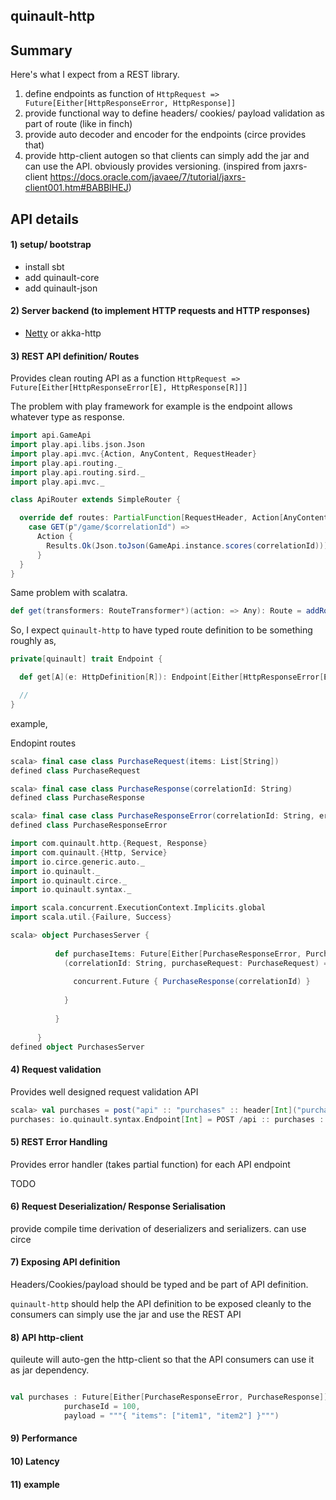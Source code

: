 quinault-http
-------------

Summary 
---------

Here's what I expect from a REST library.

1) define endpoints as function of `HttpRequest => Future[Either[HttpResponseError, HttpResponse]]`
2) provide functional way to define headers/ cookies/ payload validation as part of route (like in finch)
3) provide auto decoder and encoder for the endpoints (circe provides that)
4) provide http-client autogen so that clients can simply add the jar and can use the API. obviously provides versioning. (inspired from jaxrs-client https://docs.oracle.com/javaee/7/tutorial/jaxrs-client001.htm#BABBIHEJ)

API details
------------

<h4>1) setup/ bootstrap</h4>

- install sbt
- add quinault-core
- add quinault-json

<h4>2) Server backend (to implement HTTP requests and HTTP responses)</h4>

- [Netty](https://netty.io/) or akka-http

<h4>3) REST API definition/ Routes</h4>

Provides clean routing API as a function `HttpRequest => Future[Either[HttpResponseError[E], HttpResponse[R]]]`

The problem with play framework for example is the endpoint allows whatever type as response.

```scala
import api.GameApi
import play.api.libs.json.Json
import play.api.mvc.{Action, AnyContent, RequestHeader}
import play.api.routing._
import play.api.routing.sird._
import play.api.mvc._

class ApiRouter extends SimpleRouter {

  override def routes: PartialFunction[RequestHeader, Action[AnyContent]] = {
    case GET(p"/game/$correlationId") =>
      Action {
        Results.Ok(Json.toJson(GameApi.instance.scores(correlationId)))
      }
  }
}

```

Same problem with scalatra.

```scala
def get(transformers: RouteTransformer*)(action: => Any): Route = addRoute(Get, transformers, action)
```

So, I expect `quinault-http` to have typed route definition to be something roughly as,

```scala
private[quinault] trait Endpoint {

  def get[A](e: HttpDefinition[R]): Endpoint[Either[HttpResponseError[E], HttpResponse[R]]]

  //
}
```

example, 

Endopint routes

```scala
scala> final case class PurchaseRequest(items: List[String])
defined class PurchaseRequest

scala> final case class PurchaseResponse(correlationId: String)
defined class PurchaseResponse

scala> final case class PurchaseResponseError(correlationId: String, errorCode: String, errorResponse: String)
defined class PurchaseResponseError
```

```scala
import com.quinault.http.{Request, Response}
import com.quinault.{Http, Service}
import io.circe.generic.auto._
import io.quinault._
import io.quinault.circe._
import io.quinault.syntax._

import scala.concurrent.ExecutionContext.Implicits.global
import scala.util.{Failure, Success}

scala> object PurchasesServer {
      
          def purchaseItems: Future[Either[PurchaseResponseError, PurchaseResponse]] = post("api" :: "purchases" :: header[String]("correlationId") :: jsonBody[PurchaseRequest]) {
            (correlationId: String, purchaseRequest: PurchaseRequest) => {
      
              concurrent.Future { PurchaseResponse(correlationId) }
      
            }
      
          }
            
      }
defined object PurchasesServer
```

<h4>4) Request validation</h4>

Provides well designed request validation API


```scala
scala> val purchases = post("api" :: "purchases" :: header[Int]("purchaseId").should("be greater than 5"){_ > 5})
purchases: io.quinault.syntax.Endpoint[Int] = POST /api :: purchases :: header(purchaseId)
```

<h4>5) REST Error Handling</h4>

Provides error handler (takes partial function) for each API endpoint

TODO

<h4>6) Request Deserialization/ Response Serialisation</h4>

provide compile time derivation of deserializers and serializers. can use circe


<h4>7) Exposing API definition</h4>

Headers/Cookies/payload should be typed and be part of API definition. 

`quinault-http` should help the API definition to be exposed cleanly to the consumers can simply use the jar and use the REST API

<h4>8) API http-client</h4>

quileute will auto-gen the http-client so that the API consumers can use it as jar dependency.


```scala

val purchases : Future[Either[PurchaseResponseError, PurchaseResponse]] = PurchasesServer.purchaseItems(
            purchaseId = 100, 
            payload = """{ "items": ["item1", "item2"] }""")
```

<h4>9) Performance</h4>


<h4>10) Latency</h4>


<h4>11) example</h4>

